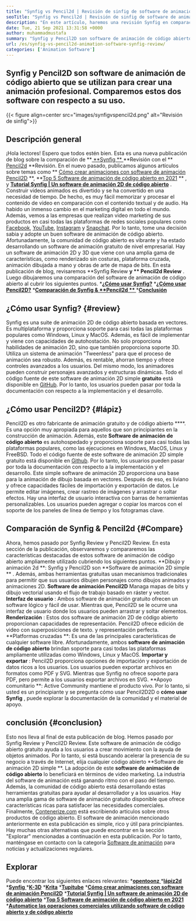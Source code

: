 ```yaml
---
title: "Synfig vs Pencil2d | Revisión de sinfig de software de animación" 
seoTitle: "Synfig vs Pencil2d | Revisión de sinfig de software de animación" 
description: "En este artículo, haremos una revisión Synfig en comparación con Pencil2D Review. Ambos son el software de animación de código abierto líderes son autohospedados y ricos." 
date: Tue, 21 Sep 2021 13:31:58 +0000
author: muhammadmustafa
summary: "Synfig y Pencil2D son software de animación de código abierto que se utilizan para crear una animación profesional. Comparemos estos dos software con respecto a su uso." 
url: /es/synfig-vs-pencil2d-animation-software-synfig-review/
categories: ['Animation Software']
---
```


## Synfig y Pencil2D son software de animación de código abierto que se utilizan para crear una animación profesional. Comparemos estos dos software con respecto a su uso.

{{< figure align=center src="images/synfigvspencil2d.png" alt="Revisión de sinfig">}}


## Descripción general
¡Hola lectores! Espero que todos estén bien. Esta es una nueva publicación de blog sobre la comparación de **[ **Synfig ** ][1]  **Revisión con el **  [Pencil2d][2]  **Revisión. En el nuevo pasado, publicamos algunos artículos sobre temas como **  [Cómo crear animaciones con software de animación Pencil2D][3] **,  **[Top 5 Software de animación de código abierto en 2021][4] ** , y  **[Tutorial Synfig | Un software de animación 2D de código abierto][5]**  . Construir videos animados es divertido y se ha convertido en una necesidad de tiempo. De hecho, es muy fácil memorizar y procesar el contenido de video en comparación con el contenido textual y de audio. Ha habido un inmenso cambio en el marketing digital en todo el mundo. Además, vemos a las empresas que realizan video marketing de sus productos en casi todas las plataformas de redes sociales populares como [Facebook][6], [YouTube][7], [Instagram][8] y [Snapchat][9].
Por lo tanto, tome una decisión sabia y adopte un buen software de animación de código abierto. Afortunadamente, la comunidad de código abierto es vibrante y ha estado desarrollando un software de animación gratuito de nivel empresarial. Hay un software de animación 2D y 3D que viene con una amplia gama de características, como renderizado sin costuras, plataforma cruzada, animación dibujada a mano y obras de arte de mapa de bits. En esta publicación de blog, revisaremos **Synfig Review  **y **  Pencil2d Review** . Luego dibujaremos una comparación del software de animación de código abierto al cubrir los siguientes puntos.
  ***[¿Cómo usar Synfig?][10]** 
  ***[¿Cómo usar Pencil2D?][11]** 
  ***[Comparación de Synfig &  **Pencil2d ** ][12]** 
  ***[Conclusión][13]** 

## **¿Cómo usar Synfig?** {#review}
Synfig es una suite de animación 2D de código abierto basada en vectores. Es multiplataforma y proporciona soporte para casi todas las plataformas populares como Windows, Linux y MacOS. Además, es fácil de implementar y viene con capacidades de autohostación. No solo proporciona habilidades de animación 2D, sino que también proporciona soporte 3D. Utiliza un sistema de animación "Tweenless" para que el proceso de animación sea robusto. Además, es rentable, ahorran tiempo y ofrece controles avanzados a los usuarios. Del mismo modo, los animadores pueden construir personajes avanzados y estructuras dinámicas. Todo el código fuente de este software de animación 2D simple **gratuito**  está disponible en [GitHub][14]. Por lo tanto, los usuarios pueden pasar por toda la documentación con respecto a la implementación y el desarrollo.

## ¿Cómo usar Pencil2D?   {#lápiz}
Pencil2D es otro fabricante de animación gratuito y de código abierto ****. Es una opción muy apropiada para aquellos que son principiantes en la construcción de animación. Además, este  **Software de animación de código abierto**   es autohospedado y proporciona soporte para casi todas las plataformas populares, como las ejecuciones en Windows, MacOS, Linux y FreeBSD. Todo el código fuente de este software de animación 2D simple gratuito está disponible en [Github][15]. Por lo tanto, los usuarios pueden pasar por toda la documentación con respecto a la implementación y el desarrollo. Este simple software de animación 2D proporciona una base para la animación de dibujo basada en vectores. Después de eso, es liviano y ofrece capacidades fáciles de importación y exportación de datos. Le permite editar imágenes, crear rastreo de imágenes y arrastrar o soltar efectos. Hay una interfaz de usuario interactiva con barras de herramientas personalizables. Los usuarios pueden agregar o copiar los marcos con el soporte de los paneles de línea de tiempo y los fotogramas clave.

## Comparación de Synfig & Pencil2d   {#Compare}
Ahora, hemos pasado por Synfig Review y Pencil2D Review. En esta sección de la publicación, observaremos y compararemos las características destacadas de estos software de animación de código abierto ampliamente utilizado cubriendo los siguientes puntos.
**Dibujo y animación 2d **: Synfig y Pencil2D son  **Software de animación 2D simple ** . Además, ambas herramientas gratuitas usan mecanismos tradicionales para permitir que sus usuarios dibujen personajes como dibujos animados y animaciones 2D.  **Software de animación Pencil2D**   Managa mapas de bits y dibujo vectorial usando el flujo de trabajo basado en ráster y vector.
**Interfaz de usuario** : Ambos software de animación gratuito ofrecen un software lógico y fácil de usar. Mientras que, Pencil2D se le ocurre una interfaz de usuario donde los usuarios pueden arrastrar y soltar elementos.
**Renderización** : Estos dos software de animación 2D de código abierto proporcionan capacidades de representación. Pencil2D ofrece edición de video con superposiciones de texto. y representación perfecta.
**Platformas cruzadas **: Es una de las principales características de cualquier software libre. Afortunadamente, ambos  **software de animación de código abierto**   brindan soporte para casi todas las plataformas ampliamente utilizadas como Windows, Linux y MacOS.
**Importar y exportar** : Pencil2D proporciona opciones de importación y exportación de datos ricos a los usuarios. Los usuarios pueden exportar archivos en formatos como PDF y SVG. Mientras que Synfig no ofrece soporte para PDF, pero permite a los usuarios exportar archivos en SVG.
**Apoyo comunitario **: Active Community mantiene el producto vivo. Por lo tanto, si usted es un principiante y se pregunta cómo usar Pencil2D2D o  **cómo usar Synfig**  , puede explorar la documentación de la comunidad y el material de apoyo.

## conclusión   {#conclusion}
Esto nos lleva al final de esta publicación de blog. Hemos pasado por Synfig Review y Pencil2D Review. Este software de animación de código abierto gratuito ayuda a los usuarios a crear movimiento con la ayuda de objetos animados. Por lo tanto, si está buscando acelerar la presencia de su negocio a través de Internet, elija cualquier código abierto **Software de animación 2D simple **. La adopción de este  **software de animación de código abierto**   lo beneficiará en términos de video marketing. La industria del software de animación está ganando ritmo con el paso del tiempo. Además, la comunidad de código abierto está desarrollando estas herramientas gratuitas para ayudar al desarrollador y a los usuarios. Hay una amplia gama de software de animación gratuito disponible que ofrece características ricas para satisfacer las necesidades comerciales.
Finalmente, [Contenerize.com][16] está escribiendo artículos sobre otros productos de código abierto. El software de animación mencionado anteriormente en esta publicación es simple, rico y útil para principiantes. Hay muchas otras alternativas que puede encontrar en la sección "Explorar" mencionadas a continuación en esta publicación. Por lo tanto, manténgase en contacto con la categoría [Software de animación][17] para noticias y actualizaciones regulares.

## Explorar
Puede encontrar los siguientes enlaces relevantes:
  *[**opentoonz** ][18]
  ***[lápiz2d][2]** 
  *[**Synfig** ][1]
  ***[K-3D][19]** 
  ***[Krita][20]** 
  ***[Tupitube][21]** 
  ***[Cómo crear animaciones con software de animación Pencil2D][3]** 
  ***[Tutorial Synfig | Un software de animación 2D de código abierto][5]** 
  ***[Top 5 Software de animación de código abierto en 2021][4]** 
  ***[Automatice las operaciones comerciales utilizando software de código abierto y de código abierto][22]** 

  
[1]: https://products.containerize.com/animation-software/synfig/
[2]: https://products.containerize.com/animation-software/pencil2d/
[3]: https://blog.containerize.com/animation-software/how-to-create-animations-with-pencil2d-animation-software/
[4]: https://blog.containerize.com/animation-software/top-5-open-source-animation-software-in-2021/
[5]: https://blog.containerize.com/animation-software/synfig-tutorial-an-open-source-2d-animation-software/
[6]: https://www.facebook.com/
[7]: https://www.youtube.com/
[8]: http://instagram.com/
[9]: https://www.snapchat.com/
[10]: #review
[11]: #pencil
[12]: #compare
[13]: #Conclusion
[14]: https://github.com/synfig/synfig
[15]: https://github.com/pencil2d/pencil
[16]: https://www.containerize.com/
[17]: https://products.containerize.com/animation-software/
[18]: https://products.containerize.com/animation-software/opentoonz/
[19]: https://products.containerize.com/animation-software/k3d/
[20]: https://products.containerize.com/animation-software/krita/
[21]: https://products.containerize.com/animation-software/tupitube/
[22]: https://blog.containerize.com/blogging/automate-business-operations-using-open-source-software/
